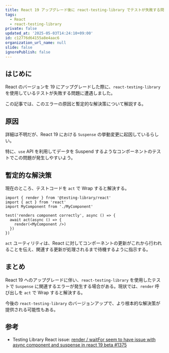 ```yaml
---
title: React 19 アップグレード後に react-testing-library でテストが失敗する問題と解決策
tags:
  - React
  - react-testing-library
private: false
updated_at: '2025-05-03T14:24:10+09:00'
id: c12776d64155a8e4aac6
organization_url_name: null
slide: false
ignorePublish: false
---
```


## はじめに

React のバージョンを 19 にアップグレードした際に、`react-testing-library` を使用しているテストが失敗する問題に遭遇しました。

この記事では、このエラーの原因と暫定的な解決策について解説する。

## 原因

詳細は不明だが、React 19 における `Suspense` の挙動変更に起因しているらしい。

特に、`use` API を利用してデータを Suspend するようなコンポーネントのテストでこの問題が発生しやすいよう。

## 暫定的な解決策

現在のところ、テストコードを `act` で Wrap すると解決する。

```tsx
import { render } from '@testing-library/react'
import { act } from 'react'
import MyComponent from './MyComponent'

test('renders component correctly', async () => {
  await act(async () => {
    render(<MyComponent />)
  })
})
```

`act` ユーティリティは、React に対してコンポーネントの更新がこれから行われることを伝え、関連する更新が処理されるまで待機するように指示する。

## まとめ

React 19 へのアップグレードに伴い、`react-testing-library` を使用したテストで `Suspense` に関連するエラーが発生する場合がある。現状では、`render` 呼び出しを `act` で Wrap すると解決する。

今後の `react-testing-library` のバージョンアップで、より根本的な解決策が提供される可能性もある。

## 参考

- Testing Library React issue: [render / waitFor seem to have issue with async component and suspense in react 19 beta #1375](https://github.com/testing-library/react-testing-library/issues/1375)
